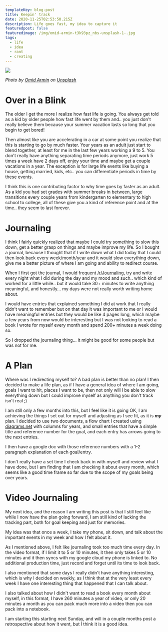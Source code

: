 ```yaml
---
templateKey: blog-post
title: Keepin' track
date: 2020-11-25T02:53:50.215Z
description: Life goes fast, my idea to capture it
featuredpost: false
featuredimage: /img/omid-armin-t3k93pz_nbs-unsplash-1-.jpg
tags:
  - life
  - idea
  - rant
  - creating
---
```

![](/img/omid-armin-t3k93pz_nbs-unsplash-1-.jpg)

*Photo by [Omid Armin](https://unsplash.com/@omidarmin?utm_source=unsplash&utm_medium=referral&utm_content=creditCopyText) on [Unsplash](https://unsplash.com/?utm_source=unsplash&utm_medium=referral&utm_content=creditCopyText)*

# Over in a Blink

The older I get the more I realize how fast life is going. You always get told as a kid by older people how fast life went by them and.. you just don't really believe them because your summer vacation lasts so long that you begin to get bored!

Then almost like you are accelerating in a car at some point you realize that this is starting to go by much faster. Your years as an adult just start to blend together, at least for me in the last few years working a 9 to 5. You don't really have anything separating time periods anymore, just work 5 times a week have 2 days off, enjoy your time and maybe get a couple vacations in a year. The exception is for large life events like buying a house, getting married, kids, etc.. you can differentiate periods in time by these events. 

I think this is one contributing factor to why time goes by faster as an adult. As a kid you had set grades with summer breaks in between, large transitions every couple years from kindergarten to elementary to high school to college, all of these give you a kind of reference point and at the time.. they seem to last forever.

# Journaling

I think I fairly quickly realized that maybe I could try something to slow this down, get a better grasp on things and maybe improve my life. So I bought a journal, because I thought that if I write down what I did today that I could then look back every week/month/year and it would slow everything down, give me a better picture of where I am going and ability to redirect course.

When I first got the journal, I would frequent [/r/Journaling](https://www.reddit.com/r/Journaling/), try and write every night what I did during the day and my mood and such.. which kind of worked for a little while.. but it would take 30+ minutes to write anything meaningful, and honestly... my days were not really worth writing home about. 

I would have entries that explained something I did at work that I really didn't want to remember but on that day it was important to me or I would have meaningful entries but they would be like 4 pages long, which maybe a few years from now would be interesting but I was not looking to read a book I wrote for myself every month and spend 200+ minutes a week doing so. 

So I dropped the journaling thing... it might be good for some people but was not for me.

# A Plan

Where was I redirecting myself to? A bad plan is better than no plan! I then decided to make a life plan, as if I have a general idea of where I am going, goals I want to hit, places I want to be, then not only will I be able to slow everything down but I could improve myself as anything you don't track isn't real ;)

I am still only a few months into this, but I feel like it is going OK, I am achieving the things I set out for myself and adjusting as I see fit, as it is ***my*** plan. I decided to use two documents, a flow chart I created using [diagrams.net](https://www.diagrams.net/) with columns for years, and small entries that have a simple title and reference number for the goal, and each entry has arrows going to the next entries.

I then have a google doc with those reference numbers with a 1-2 paragraph explanation of each goal/entry. 

I don't really have a set time I check back in with myself and review what I have done, but I am finding that I am checking it about every month, which seems like a good time frame so far due to the scope of my goals being over years.

# Video Journaling

My next idea, and the reason I am writing this post is that I still feel like while I now have the plan going forward, I am still kind of lacking the tracking part, both for goal keeping and just for memories.

My idea was that once a week, I take my phone, sit down, and talk about the important events in my week and how I felt about it.

As I mentioned above, I felt like journaling took too much time every day. In the video format, if I limit it to 5 or 10 minutes, it then only takes 5 or 10 minutes and it then syncs with my google cloud my phone is linked to. No additional production time, just record and forget until its time to look back.

I also mentioned that some days I really didn't have anything interesting, which is why I decided on weekly, as I think that at the very least every week I have one interesting thing that happened that I can talk about.

I also talked about how I didn't want to read a book every month about myself, in this format, I have 260 minutes a year of video, or only 20 minutes a month as you can pack much more into a video then you can pack into a notebook.

I am starting this starting next Sunday, and will in a couple months post a retrospective about how it went, but I think it is a good idea.